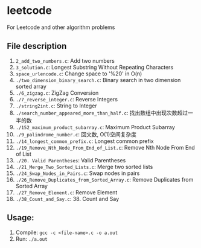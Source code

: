 # leetcode
For Leetcode and other algorithm problems

## File description

1. `2_add_two_numbers.c`: Add two numbers
2. `3_solution.c`: Longest Substring Without Repeating Characters
3. `space_urlencode.c`: Change space to '%20' in O(n)
4. `./two_dimension_binary_search.c`: Binary search in two dimension sorted array
5. `./6_zigzag.c`: ZigZag Conversion  
6. `./7_reverse_integer.c`: Reverse Integers
7. `./string2int.c`: String to Integer
8. `./search_number_appeared_more_than_half.c`: 找出数组中出现次数超过一半的数
9. `./152_maximum_product_subarray.c`: Maximum Product Subarray
10. `./9_palindrome_number.c`: 回文数, O(1)空间复杂度
11. `./14_longest_common_prefix.c`: Longest common prefix
12. `./19_Remove_Nth_Node_From_End_of_List.c`: Remove Nth Node From End of List
13. `./20. Valid Parentheses`: Valid Parentheses
14. `./21_Merge_Two_Sorted_Lists.c`: Merge two sorted lists
15. `./24_Swap_Nodes_in_Pairs.c`: Swap nodes in pairs
16. `./26_Remove_Duplicates_from_Sorted_Array.c`: Remove Duplicates from Sorted Array 
17. `./27_Remove_Element.c`: Remove Element
18. `./38_Count_and_Say.c`: 38. Count and Say

## Usage:

1. Compile: `gcc -c <file-name>.c -o a.out`
2. Run: `./a.out`
